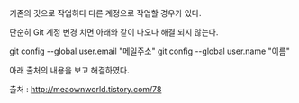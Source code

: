 기존의 깃으로 작업하다 다른 계정으로 작업할 경우가 있다.

단순히 Git 계정 변경 치면 아래와 같이 나오나 해결 되지 않는다.

git config --global user.email "메일주소"
git config --global user.name "이름"

아래 출처의 내용을 보고 해결하였다.


출처 : http://meaownworld.tistory.com/78